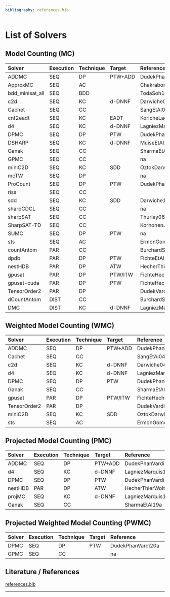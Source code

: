 ```yaml
---
bibliography: references.bib
---
```


# List of Solvers

## Model Counting (MC)

| Solver          | Execution | Technique | Target  | Reference                      | Download                                                                   | License |
|:----------------|:----------|:----------|:--------|:-------------------------------|:---------------------------------------------------------------------------|:--------|
| ADDMC           | SEQ       | DP        | PTW+ADD | DudekPhanVardi20b              | [Sources](https://github.com/vardigroup/ADDMC)                             | MIT     |
| ApproxMC        | SEQ       | AC        |         | ChakrabortyEtAl14a             | [Sources](https://github.com/meelgroup/approxmc)                           | MIT     |
| bdd_minisat_all | SEQ       | BDD       |         | TodaSoh15a                     | [Sources](http://www.sd.is.uec.ac.jp/toda/code/cnf2obdd.html)              | MIT     |
| c2d             | SEQ       | KC        | d-DNNF  | Darwiche04a                    | [Binaries](http://reasoning.cs.ucla.edu/c2d/download.php)                  | na      |
| Cachet          | SEQ       | CC        |         | SangEtAl04                     | [Sources](https://www.cs.rochester.edu/u/kautz/Cachet/cachet-wmc-1-21.zip) | zchaff  |
| cnf2eadt        | SEQ       | KC        | EADT    | KoricheLagniezMarquisThomas13a | [Binaries](http://www.cril.univ-artois.fr/KC/eadt.html)                    | na      |
| d4              | SEQ       | KC        | d-DNNF  | LagniezMarquis17a              | [Sources](https://github.com/crillab/d4)                                   | na      |
| DPMC            | SEQ       | DP        | PTW     | DudekPhanVardi20a              | [Sources](https://github.com/vardigroup/DPMC)                              | MIT     | 
| DSHARP          | SEQ       | KC        | d-DNNF  | MuiseEtAl12a                   | [Sources](https://github.com/QuMuLab/dsharp)                               | GPL2    |
| Ganak           | SEQ       | CC        |         | SharmaEtAl19a                  | [Sources](https://github.com/meelgroup/ganak)                              | MIT     |
| GPMC            | SEQ       | CC        |         | na                             | [Sources](https://git.trs.css.i.nagoya-u.ac.jp/k-hasimt/GPMC)              | MIT     | 
| miniC2D         | SEQ       | KC        | SDD     | OztokDarwiche15a               | [Binaries](http://reasoning.cs.ucla.edu/minic2d/)                          | na      |
| mcTW            | SEQ       | DP        |         | na                             | [Sources](https://github.com/swacisko/mc-2020)                             | MIT     |
| ProCount        | SEQ       | DP        | PTW     | DudekPhanVardi21               | [Sources](https://github.com/vardigroup/DPMC)                              | MIT     |
| riss            | SEQ       | CC        |         |                                | [Sources](https://github.com/nmanthey/riss-solver)                         | LGPL    |
| sdd             | SEQ       | KC        | SDD     | Darwiche11a                    | [Binaries](http://reasoning.cs.ucla.edu/sdd/)                              | na      |
| sharpCDCL       | SEQ       | CC        |         | na                             | [Sources](https://github.com/conp-solutions/sharpCDCL)                     | GPL2    |
| sharpSAT        | SEQ       | CC        |         | Thurley06a                     | [Sources](https://github.com/marcthurley/sharpSAT)                         | MIT     |
| SharpSAT-TD     | SEQ       | CC        |         | KorhonenJarvisalo21            | [Sources](https://github.com/Laakeri/sharpsat-td)                          | MIT     |
| SUMC            | SEQ       | DP        | PTW     | na                             | [Sources](https://github.com/ivor-spence/sumc)                             | GPL3    |
| sts             | SEQ       | AC        |         | ErmonGomesSelman12a            | [Sources](http://cs.stanford.edu/~ermon/code/STS.zip)                      | MIT     |
| countAntom      | PAR       | CC        |         | BurchardSchubertBecker15a      | [Sources](https://projects.informatik.uni-freiburg.de/projects/countantom) | MIT     |
| dpdb            | PAR       | DP        | PTW     | FichteEtAl20                   | [Sources](https://github.com/hmarkus/dp_on_dbs/tree/padl2020)              | GPL3    |
| nestHDB         | PAR       | DP        | ATW     | HecherThierWoltran20           | [Sources](https://github.com/hmarkus/dp_on_dbs/tree/nesthdb)               | GPL3    |
| gpusat          | PAR       | DP        | PTW/ITW | FichteHecherZisser19a          | [Sources](https://github.com/daajoe/GPUSAT)                                | GPL3    |
| gpusat-cuda     | PAR       | DP        | PTW     | FichteHecherRoland21           | [Sources](https://github.com/vroland/GPUSAT)                               | GPL3    |
| TensorOrder2    | PAR       | DP        |         | DudekVardi20                   | [Sources](https://github.com/vardigroup/TensorOrder)                       | MIT     |
| dCountAntom     | DIST      | CC        |         | BurchardSchubertBecker16a      | na                                                                         | na      |
| DMC             | DIST      | KC        | d-DNNF  | LagniezMarquisSzczepanski18a   | [Binaries](http://www.cril.univ-artois.fr/KC/dmc.html)                     | na      |

## Weighted Model Counting (WMC)

| Solver          | Execution | Technique | Target  | Reference                      | Download                                                                   | License |
|:----------------|:----------|:----------|:--------|:-------------------------------|:---------------------------------------------------------------------------|:--------|
| ADDMC           | SEQ       | DP        | PTW+ADD | DudekPhanVardi20b              | [Sources](https://github.com/vardigroup/ADDMC)                             | MIT     |
| Cachet          | SEQ       | CC        |         | SangEtAl04                     | [Sources](https://www.cs.rochester.edu/u/kautz/Cachet/cachet-wmc-1-21.zip) | zchaff  |
| c2d             | SEQ       | KC        | d-DNNF  | Darwiche04a                    | [Binaries](http://reasoning.cs.ucla.edu/c2d/download.php)                  | na      |
| d4              | SEQ       | KC        | d-DNNF  | LagniezMarquis17a              | [Sources](https://github.com/crillab/d4)                                   | na      |
| DPMC            | SEQ       | DP        | PTW     | DudekPhanVardi20a              | [Sources](https://github.com/vardigroup/DPMC)                              | MIT     | 
| Ganak           | SEQ       | CC        |         | SharmaEtAl19a                  | [Sources](https://github.com/meelgroup/ganak)                              | MIT     |
| gpusat          | PAR       | DP        | PTW/ITW | FichteHecherZisser19a          | [Sources](https://github.com/daajoe/GPUSAT)                                | GPL3    |
| TensorOrder2    | PAR       | DP        |         | DudekVardi20                   | [Sources](https://github.com/vardigroup/TensorOrder)                       | MIT     |
| miniC2D         | SEQ       | KC        | SDD     | OztokDarwiche15a               | [Binaries](http://reasoning.cs.ucla.edu/minic2d/)                          | na      |
| sts             | SEQ       | AC        |         | ErmonGomesSelman12a            | [Sources](http://cs.stanford.edu/~ermon/code/STS.zip)                      | MIT     |

## Projected Model Counting (PMC)

| Solver  | Execution | Technique | Target  | Reference            | Download                                                     | License |
|:--------|:----------|:----------|:--------|:---------------------|:-------------------------------------------------------------|:--------|
| ADDMC   | SEQ       | DP        | PTW+ADD | DudekPhanVardi20b    | [Sources](https://github.com/vardigroup/ADDMC)               | MIT     |
| d4      | SEQ       | KC        | d-DNNF  | LagniezMarquis17a    | [Sources](https://github.com/crillab/d4)                     | na      |
| DPMC    | SEQ       | DP        | PTW     | DudekPhanVardi20a    | [Sources](https://github.com/vardigroup/DPMC)                | MIT     |
| nestHDB | PAR       | DP        | ATW     | HecherThierWoltran20 | [Sources](https://github.com/hmarkus/dp_on_dbs/tree/nesthdb) | GPL3    |
| projMC  | SEQ       | KC        | d-DNNF  | LagniezMarquis19a    | [Binaries](http://www.cril.univ-artois.fr/KC/projmc.html)    | NA      |
| Ganak   | SEQ       | CC        |         | SharmaEtAl19a        | [Sources](https://github.com/meelgroup/ganak)                | MIT     |

## Projected Weighted Model Counting (PWMC)

| Solver | Execution | Technique | Target | Reference         | Download                                                      | License |
|:-------|:----------|:----------|:-------|:------------------|:--------------------------------------------------------------|:--------|
| DPMC   | SEQ       | DP        | PTW    | DudekPhanVardi20a | [Sources](https://github.com/vardigroup/DPMC)                 | MIT     |
| GPMC   | SEQ       | CC        |        | na                | [Sources](https://git.trs.css.i.nagoya-u.ac.jp/k-hasimt/GPMC) | MIT     | 





## Literature / References

[references.bib](../assets/files/references.bib)

---
